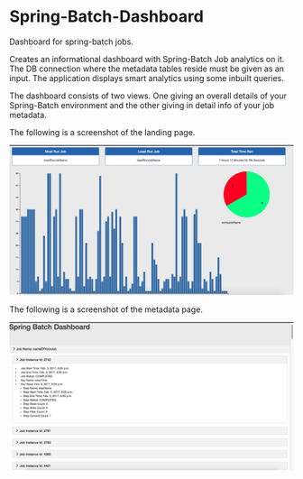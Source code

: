 # Spring-Batch-Dashboard
Dashboard for spring-batch jobs.

Creates an informational dashboard with Spring-Batch Job analytics on it. The DB connection where the metadata tables reside must be given as an input. The application displays smart analytics using some inbuilt queries. 
<br />

The dashboard consists of two views. One giving an overall details of your Spring-Batch environment and the other giving in detail info of your job metadata.

The following is a screenshot of the landing page. 
<br />
<p align="center">
  <img
    src="/dashboard.png"
    width="730"
    alt="Dashboard Screenshot"/>
</p>

The following is a screenshot of the metadata page. 
<br />

<p align="center">
  <img
    src="/job-meta.png"
    width="730"
    alt="Job-Meta Screenshot"/>
</p>

